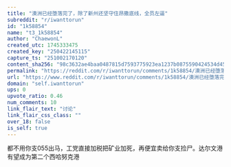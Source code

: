 ```yaml
---
title: "澳洲已经堕落完了，除了新州还坚守住昂撒底线，全员左逼"
subreddit: "r/iwanttorun"
id: "1k58854"
name: "t3_1k58854"
author: "ChaewonL"
created_utc: 1745333475
created_key: "250422145115"
capture_ts: "251002170120"
content_sha256: "98c3632ae4baa0487815d7593775923ea1237b0875590424534d455bef63d3c4"
permalink: "https://reddit.com/r/iwanttorun/comments/1k58854/澳洲已经堕落完了除了新州还坚守住昂撒底线全员左逼/"
url: "https://www.reddit.com/r/iwanttorun/comments/1k58854/澳洲已经堕落完了除了新州还坚守住昂撒底线全员左逼/"
domain: "self.iwanttorun"
ups: 0
upvote_ratio: 0.46
num_comments: 10
link_flair_text: "讨论"
link_flair_css_class: ""
over_18: false
is_self: true
---
```


都不用你支055出马，工党直接加税把矿业加死，再便宜卖给你支捡尸。达尔文港有望成为第二个西哈努克港
